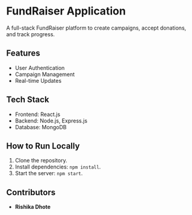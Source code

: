 # FundRaiser Application

A full-stack FundRaiser platform to create campaigns, accept donations, and track progress.

## Features
- User Authentication
- Campaign Management
- Real-time Updates

## Tech Stack
- Frontend: React.js
- Backend: Node.js, Express.js
- Database: MongoDB

## How to Run Locally
1. Clone the repository.
2. Install dependencies: `npm install`.
3. Start the server: `npm start`.

## Contributors
- **Rishika Dhote**
